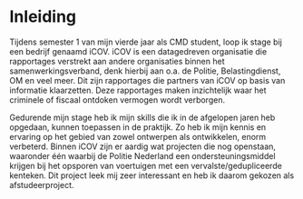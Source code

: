 # Inleiding

Tijdens semester 1 van mijn vierde jaar als CMD student, loop ik stage bij een bedrijf genaamd iCOV. iCOV  is een datagedreven organisatie die rapportages verstrekt aan andere organisaties binnen het samenwerkingsverband, denk hierbij aan o.a. de Politie, Belastingdienst, OM en veel meer. Dit zijn rapportages die partners van iCOV op basis van informatie klaarzetten. Deze rapportages maken inzichtelijk waar het criminele of fiscaal ontdoken vermogen wordt verborgen.

Gedurende mijn stage heb ik mijn skills die ik in de afgelopen jaren heb opgedaan, kunnen toepassen in de praktijk. Zo heb ik mijn kennis en ervaring op het gebied van zowel ontwerpen als ontwikkelen, enorm verbeterd. Binnen iCOV zijn er aardig wat projecten die nog openstaan, waaronder één waarbij de Politie Nederland een ondersteuningsmiddel krijgen bij het opsporen van voertuigen met een vervalste/gedupliceerde kenteken. Dit project leek mij zeer interessant en heb ik daarom gekozen als afstudeerproject.
